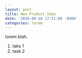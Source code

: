 ```yaml
---
layout: post
title: New Product Idea
date: '2016-08-10 17:51:00 -0400'
categories: lorem
---
```



lorem blah.

1. taks 1
2. task 2